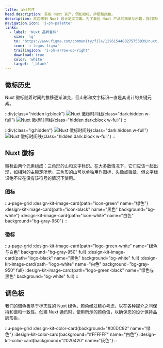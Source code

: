 ```yaml
---
title: 设计套件
head.description: 获取 Nuxt 资产，例如徽标、排版和颜色。
description: 欢迎来到 Nuxt 设计定义页面。为了表达 Nuxt 产品的简单与乐趣，我们精心挑选了颜色和形状，重新定义了身份。
navigation.icon: 'i-ph-palette'
links:
  - label: 'Nuxt 品牌套件'
    size: 'lg'
    to: 'https://www.figma.com/community/file/1296154408275753939/nuxt-brand-kit'
    icon: 'i-logos-figma'
    trailingIcon: 'i-ph-arrow-up-right'
    download: true
    color: 'white'
    target: '_blank'
---
```


## 徽标历史

Nuxt 徽标随着时间的推移逐渐演变，但山形和文字标识一直是其设计的关键元素。

::div{class="hidden lg:block"}
![Nuxt 徽标时间线](/assets/design-kit/timeline-light.svg){class="dark:hidden w-full"}
![Nuxt 徽标时间线](/assets/design-kit/timeline-dark.svg){class="hidden dark:block w-full"}
::

::div{class="lg:hidden"}
![Nuxt 徽标时间线](/assets/design-kit/timeline-mobile-light.svg){class="dark:hidden w-full"}
![Nuxt 徽标时间线](/assets/design-kit/timeline-mobile-dark.svg){class="hidden dark:block w-full"}
::

## Nuxt 徽标

徽标由两个元素组成：三角形的山和文字标识。在大多数情况下，它们应该一起出现，如相对的主锁定所示。三角形的山可以单独用作图标、头像或徽章，但文字标识绝不应在没有该符号的情况下使用。

### 图标

::u-page-grid
  :design-kit-image-card{path="icon-green" name="绿色"}
  :design-kit-image-card{path="icon-black" name="黑色" background="bg-white"}
  :design-kit-image-card{path="icon-white" name="白色" background="bg-gray-950"}
::

### 徽标

::u-page-grid
  :design-kit-image-card{path="logo-green-white" name="绿色与白色" background="bg-gray-950" full}
  :design-kit-image-card{path="logo-black" name="黑色" background="bg-white" full}
  :design-kit-image-card{path="logo-white" name="白色" background="bg-gray-950" full}
  :design-kit-image-card{path="logo-green-black" name="绿色与黑色" background="bg-white" full}
::

## 调色板

我们的调色板基于标志性的 Nuxt 绿色，颜色经过精心考虑，以在各种媒介之间保持和谐和一致性。创建 Nuxt 通讯时，使用所示的颜色值，以确保您的设计保持品牌形象。

::u-page-grid
  :design-kit-color-card{background="#00DC82" name="绿色"}
  :design-kit-color-card{background="#FFFFFF" name="白色"}
  :design-kit-color-card{background="#020420" name="灰色"}
::
